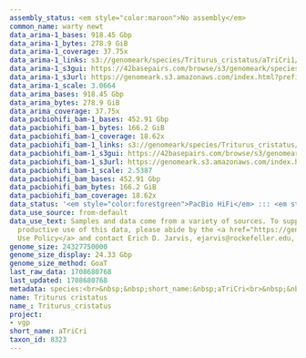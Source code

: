 ```yaml
---
assembly_status: <em style="color:maroon">No assembly</em>
common_name: warty newt
data_arima-1_bases: 918.45 Gbp
data_arima-1_bytes: 278.9 GiB
data_arima-1_coverage: 37.75x
data_arima-1_links: s3://genomeark/species/Triturus_cristatus/aTriCri1/genomic_data/arima/<br>
data_arima-1_s3gui: https://42basepairs.com/browse/s3/genomeark/species/Triturus_cristatus/aTriCri1/genomic_data/arima/
data_arima-1_s3url: https://genomeark.s3.amazonaws.com/index.html?prefix=species/Triturus_cristatus/aTriCri1/genomic_data/arima/
data_arima-1_scale: 3.0664
data_arima_bases: 918.45 Gbp
data_arima_bytes: 278.9 GiB
data_arima_coverage: 37.75x
data_pacbiohifi_bam-1_bases: 452.91 Gbp
data_pacbiohifi_bam-1_bytes: 166.2 GiB
data_pacbiohifi_bam-1_coverage: 18.62x
data_pacbiohifi_bam-1_links: s3://genomeark/species/Triturus_cristatus/aTriCri1/genomic_data/pacbio_hifi/<br>
data_pacbiohifi_bam-1_s3gui: https://42basepairs.com/browse/s3/genomeark/species/Triturus_cristatus/aTriCri1/genomic_data/pacbio_hifi/
data_pacbiohifi_bam-1_s3url: https://genomeark.s3.amazonaws.com/index.html?prefix=species/Triturus_cristatus/aTriCri1/genomic_data/pacbio_hifi/
data_pacbiohifi_bam-1_scale: 2.5387
data_pacbiohifi_bam_bases: 452.91 Gbp
data_pacbiohifi_bam_bytes: 166.2 GiB
data_pacbiohifi_bam_coverage: 18.62x
data_status: '<em style="color:forestgreen">PacBio HiFi</em> ::: <em style="color:forestgreen">Arima</em>'
data_use_source: from-default
data_use_text: Samples and data come from a variety of sources. To support fair and
  productive use of this data, please abide by the <a href="https://genome10k.soe.ucsc.edu/data-use-policies/">Data
  Use Policy</a> and contact Erich D. Jarvis, ejarvis@rockefeller.edu, with any questions.
genome_size: 24327750000
genome_size_display: 24.33 Gbp
genome_size_method: GoaT
last_raw_data: 1708680768
last_updated: 1708680768
metadata: species:<br>&nbsp;&nbsp;short_name:&nbsp;aTriCri<br>&nbsp;&nbsp;name:&nbsp;Triturus&nbsp;cristatus<br>&nbsp;&nbsp;taxon_id:&nbsp;8323<br>&nbsp;&nbsp;common_name:&nbsp;warty&nbsp;newt<br>&nbsp;&nbsp;order:<br>&nbsp;&nbsp;&nbsp;&nbsp;name:&nbsp;Caudata<br>&nbsp;&nbsp;family:<br>&nbsp;&nbsp;&nbsp;&nbsp;name:&nbsp;Salamandridae<br>&nbsp;&nbsp;individuals:<br>&nbsp;&nbsp;&nbsp;&nbsp;-&nbsp;short_name:&nbsp;aTriCri1<br>&nbsp;&nbsp;&nbsp;&nbsp;&nbsp;&nbsp;biosample_id:&nbsp;SAMEA112468129<br>&nbsp;&nbsp;&nbsp;&nbsp;&nbsp;&nbsp;sex:&nbsp;female<br>&nbsp;&nbsp;genome_size:&nbsp;24327750000<br>&nbsp;&nbsp;genome_size_method:&nbsp;GoaT<br>&nbsp;&nbsp;project:&nbsp;[&nbsp;vgp&nbsp;]<br>
name: Triturus cristatus
name_: Triturus_cristatus
project:
- vgp
short_name: aTriCri
taxon_id: 8323
---
```

